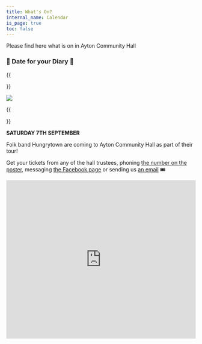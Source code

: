 ```yaml
---
title: What's On?
internal_name: Calendar
is_page: true
toc: false
---
```


Please find here what is on in Ayton Community Hall

### 🌟 Date for your Diary 🌟

{{<aside side="right">}}

![](/assets/screenshot_20240723_150543_business-suite.jpg)

{{</aside>}}

**SATURDAY 7TH SEPTEMBER**

Folk band Hungrytown are coming to Ayton Community Hall as part of their tour!

Get your tickets from any of the hall trustees, phoning [the number on the poster](tel:+447802667126), messaging [the Facebook page](https://www.facebook.com/AytonCommunityHall) or sending us [an email](mailto:hall@ayton-village.org) 🎟

<iframe src="https://calendar.google.com/calendar/embed?height=600&amp;wkst=2&amp;bgcolor=%23ffffff&amp;ctz=Europe%2FLondon&amp;src=aytoncomhall%40gmail.com&amp;color=%234285F4&amp;showTitle=0&amp;showTz=0&amp;showCalendars=1&amp;hl=en_GB&amp;mode=MONTH" style="width: 100%; height: 30em" frameborder="0" scrolling="no"></iframe>
